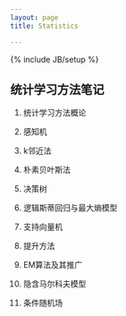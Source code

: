 ```yaml
---
layout: page
title: Statistics

---
```

{% include JB/setup %}

## 统计学习方法笔记

1. 统计学习方法概论

2. 感知机


3. k邻近法


4. 朴素贝叶斯法


5. 决策树



6. 逻辑斯蒂回归与最大熵模型


7. 支持向量机


8. 提升方法


9. EM算法及其推广


10. 隐含马尔科夫模型


11. 条件随机场
